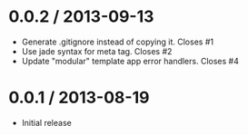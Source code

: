 
0.0.2 / 2013-09-13
==================

  * Generate .gitignore instead of copying it. Closes #1
  * Use jade syntax for meta tag. Closes #2
  * Update "modular" template app error handlers. Closes #4

0.0.1 / 2013-08-19
==================

  * Initial release
